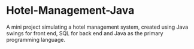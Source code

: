 # Hotel-Management-Java
A mini project simulating a hotel management system, created using Java swings for front end, SQL for back end and Java as the primary programming language.
